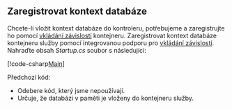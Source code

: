 ## <a name="register-the-database-context"></a>Zaregistrovat kontext databáze

Chcete-li vložit kontext databáze do kontroleru, potřebujeme a zaregistrujte ho pomocí [vkládání závislostí](xref:fundamentals/dependency-injection) kontejneru. Zaregistrovat kontext databáze kontejneru služby pomocí integrovanou podporu pro [vkládání závislostí](xref:fundamentals/dependency-injection). Nahraďte obsah *Startup.cs* soubor s následující:

[!code-csharp[Main](../../tutorials/first-web-api/sample/TodoApi/Startup.cs?highlight=2,4,12)]

Předchozí kód:

* Odebere kód, který jsme nepoužívají.
* Určuje, že databázi v paměti je vloženy do kontejneru služby.
